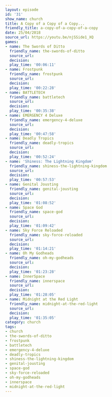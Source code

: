 ```yaml
---
layout: episode
id: '31'
show_name: church
title: A Copy of a Copy of a Copy...
friendly_title: a-copy-of-a-copy-of-a-copy
date: 25/04/2018
source_url: https://youtu.be/njSSide1_XQ
games:
- name: The Swords of Ditto
  friendly_name: the-swords-of-ditto
  source_url: 
  decision: 
  play_time: '00:06:11'
- name: Frostpunk
  friendly_name: frostpunk
  source_url: 
  decision: 
  play_time: '00:22:28'
- name: BATTLETECH
  friendly_name: battletech
  source_url: 
  decision: 
  play_time: '00:35:38'
- name: EMERGENCY 4 Deluxe
  friendly_name: emergency-4-deluxe
  source_url: 
  decision: 
  play_time: '00:47:58'
- name: Deadly Tropics
  friendly_name: deadly-tropics
  source_url: 
  decision: 
  play_time: '00:52:24'
- name: 'Shiness: The Lightning Kingdom'
  friendly_name: shiness-the-lightning-kingdom
  source_url: 
  decision: 
  play_time: '00:57:53'
- name: Genital Jousting
  friendly_name: genital-jousting
  source_url: 
  decision: 
  play_time: '01:08:52'
- name: Space God
  friendly_name: space-god
  source_url: 
  decision: 
  play_time: '01:09:42'
- name: Sky Force Reloaded
  friendly_name: sky-force-reloaded
  source_url: 
  decision: 
  play_time: '01:14:21'
- name: Oh My Godheads
  friendly_name: oh-my-godheads
  source_url: 
  decision: 
  play_time: '01:23:28'
- name: InnerSpace
  friendly_name: innerspace
  source_url: 
  decision: 
  play_time: '01:28:05'
- name: Midnight at the Red Light
  friendly_name: midnight-at-the-red-light
  source_url: 
  decision: 
  play_time: '01:35:05'
category: church
tags:
- church
- the-swords-of-ditto
- frostpunk
- battletech
- emergency-4-deluxe
- deadly-tropics
- shiness-the-lightning-kingdom
- genital-jousting
- space-god
- sky-force-reloaded
- oh-my-godheads
- innerspace
- midnight-at-the-red-light
---
```

